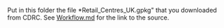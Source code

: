 Put in this folder the file *Retail_Centres_UK.gpkg" that you downloaded from CDRC. See [Workflow.md](././Workflow.md) for the link to the source.